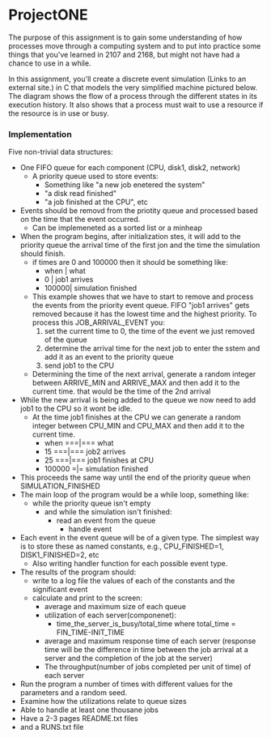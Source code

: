 # ProjectONE

The purpose of this assignment is to gain some understanding of how processes move through a computing system and to put into practice some things that you've learned in 2107 and 2168, but might not have had a chance to use in a while.

In this assignment, you'll create a discrete event simulation (Links to an external site.) in C that models the very simplified machine pictured below. The diagram shows the flow of a process through the different states in its execution history. It also shows that a process must wait to use a resource if the resource is in use or busy.

### Implementation
Five non-trivial data structures:
- One FIFO queue for each component (CPU, disk1, disk2, network)
  - A priority queue used to store events:
    - Something like "a new job enetered the system"
    - "a disk read finished"
    - "a job finished at the CPU", etc
- Events should be removd from the priotity queue and processed based on the time that the event occurred.
  - Can be implemeneted as a sorted list or a minheap
- When the program begins, after initialization stes, it will add to the priority queue the arrival time of the first jon and the time the simulation should finish. 
  - if times are 0 and 100000 then it should be something like:
    - when  | what
    - 0     | job1 arrives
    - 100000| simulation finished
  - This example showes that we have to start to remove and process the events from the priority event queue. FIFO "job1 arrives" gets removed because it has the lowest time and the highest priority. To process this JOB_ARRIVAL_EVENT you:
    1. set the current time to 0, the time of the event we just removed of the queue
    2. determine the arrival time for the next job to enter the sstem and add it as an event to the priority        queue
    3. send job1 to the CPU
  - Determining the time of the next arrival, generate a random integer between ARRIVE_MIN and ARRIVE_MAX and then add it to the current time. that would be the time of the 2nd arrival 
- While the new arrival is being added to the queue we now need to add job1 to the CPU so it wont be idle.
  - At the time job1 finishes at the CPU we can generate a random integer between CPU_MIN and CPU_MAX and then add it to the current time.
    - when     ===|=== what
    - 15       ===|=== job2 arrives
    - 25       ===|=== job1 finishes at CPU
    - 100000   =|= simulation finished
- This proceeds the same way until the end of the priority queue when SIMULATION_FINISHED
- The main loop of the program would be a while loop, something like:
  - while the priority queue isn't empty
    - and while the simulation isn't finished:
      - read an event from the queue
        - handle event
- Each event in the event queue will be of a given type. The simplest way is to store these as named constants, e.g., CPU_FINISHED=1, DISK1_FINISHED=2, etc
  - Also writing handler function for each possible event type.
- The results of the program should:
  - write to a log file the values of each of the constants and the significant event 
  - calculate and print to the screen:
    - average and maximum size of each queue
    - utilization of each server(componenet):
      - time_the_server_is_busy/total_time where total_time = FIN_TIME-INIT_TIME
    - average and maximum response time of each server (response time will be the difference in time between the job arrival at a server and the completion of the job at the server)
    - The throughput(number of jobs completed per unit of time) of each server
- Run the program a number of times with different values for the parameters and a random seed.
- Examine how the utilizations relate to queue sizes
- Able to handle at least one thousane jobs
- Have a 2-3 pages README.txt files
- and a RUNS.txt file
      
    
    
    
    
    
    
    
    
    
    
    
    
    
    
    
    
    
    
    
    
    
    
    
    
    
    
    
